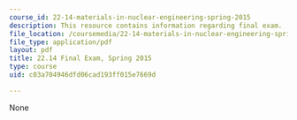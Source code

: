 ```yaml
---
course_id: 22-14-materials-in-nuclear-engineering-spring-2015
description: This resource contains information regarding final exam.
file_location: /coursemedia/22-14-materials-in-nuclear-engineering-spring-2015/c03a704946dfd06cad193ff015e7669d_MIT22_14S15_Final-Exam.pdf
file_type: application/pdf
layout: pdf
title: 22.14 Final Exam, Spring 2015
type: course
uid: c03a704946dfd06cad193ff015e7669d

---
```

None